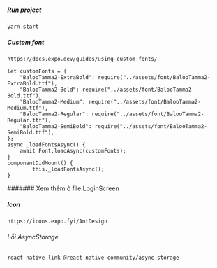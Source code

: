 ##### Run project

    yarn start

##### Custom font

    https://docs.expo.dev/guides/using-custom-fonts/

    let customFonts = {
        "BalooTamma2-ExtraBold": require("../assets/font/BalooTamma2-ExtraBold.ttf"),
        "BalooTamma2-Bold": require("../assets/font/BalooTamma2-Bold.ttf"),
        "BalooTamma2-Medium": require("../assets/font/BalooTamma2-Medium.ttf"),
        "BalooTamma2-Regular": require("../assets/font/BalooTamma2-Regular.ttf"),
        "BalooTamma2-SemiBold": require("../assets/font/BalooTamma2-SemiBold.ttf"),
    };
    async _loadFontsAsync() {
        await Font.loadAsync(customFonts);
    }
    componentDidMount() {
            this._loadFontsAsync();
    }

####### Xem thêm ở file LoginScreen

##### Icon

    https://icons.expo.fyi/AntDesign

###### Lỗi AsyncStorage

    react-native link @react-native-community/async-storage
